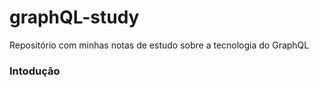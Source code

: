 # graphQL-study
Repositório com minhas notas de estudo sobre a tecnologia do GraphQL

### Intodução
